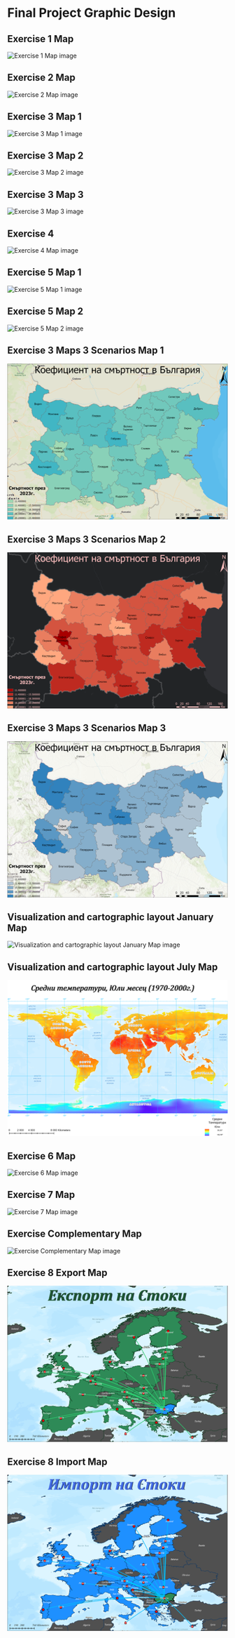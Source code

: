 # Final Project Graphic Design

## Exercise 1 Map
![Exercise 1 Map image](./images/Exercise1MapPeterGerdzhikov.jpg)

## Exercise 2 Map
![Exercise 2 Map image](./images/Exercise2MapPeterGerdzhikov.jpg)

## Exercise 3 Map 1
![Exercise 3 Map 1 image](./images/Exercise3Map1PeterGerdzhikov.jpg)

## Exercise 3 Map 2
![Exercise 3 Map 2 image](./images/Exercise3Map2PeterGerdzhikov.jpg)

## Exercise 3 Map 3
![Exercise 3 Map 3 image](./images/Exercise3Map3PeterGerdzhikov.jpg)

<!-- Задание - композиция с данни от OSM -->

## Exercise 4
![Exercise 4 Map image](./images/Exercise4MapPeterGerdzhikov.jpg)

<!-- Карти - Етна -->

## Exercise 5 Map 1
![Exercise 5 Map 1 image](./images/Exercise5Map1PeterGerdzhikov.jpg)

## Exercise 5 Map 2
![Exercise 5 Map 2 image](./images/Exercise5Map2PeterGerdzhikov.jpg)

## Exercise 3 Maps 3 Scenarios Map 1
![Exercise 3 Maps 3 Scenarios Map 1 image](./images/ExerciseThreeMapsThreeScenariosOptimisticPeterGerdzhikov.png)

## Exercise 3 Maps 3 Scenarios Map 2
![Exercise 3 Maps 3 Scenarios Map 2 image](./images/ExerciseThreeMapsThreeScenariosPessimisticPeterGerdzhikov.png)

## Exercise 3 Maps 3 Scenarios Map 3
![Exercise 3 Maps 3 Scenarios Map 3 image](./images/ExerciseThreeMapsThreeScenariosRealisticPeterGerdzhikov.png)

## Visualization and cartographic layout January Map
![Visualization and cartographic layout January Map image](./images/ExerciseVisualizationAndCatropgraphicLayoutJanPeterGerdzhikov.jpg)

## Visualization and cartographic layout July Map
![Visualization and cartographic layout July Map image](./images/ExerciseVisualizationAndCatropgraphicLayoutJulPeterGerdzhikov.jpg)

## Exercise 6 Map
![Exercise 6 Map image](./images/Exercise6MapPeterGerdzhikov.jpg)

## Exercise 7 Map
![Exercise 7 Map image](./images/Exercise7MapPeterGerdzhikov.jpg)

## Exercise Complementary Map
![Exercise Complementary Map image](./images/ExerciseComplementaryMapPeterGerdzhikov.jpg)

## Exercise 8 Export Map
![Exercise 8 Export Map](./images/Exercise8Map1PeterGerdzhikov.jpg)

## Exercise 8 Import Map
![Exercise 8 Import Map](./images/Exercise8Map2PeterGerdzhikov.jpg)